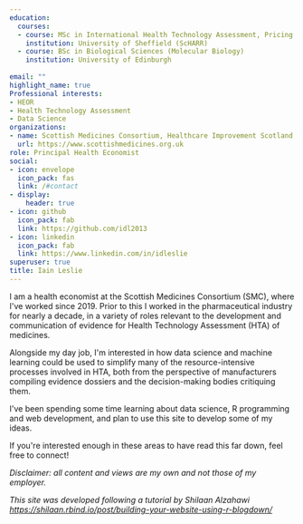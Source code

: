 ```yaml
---
education:
  courses:
  - course: MSc in International Health Technology Assessment, Pricing and Reimbursement
    institution: University of Sheffield (ScHARR)
  - course: BSc in Biological Sciences (Molecular Biology)
    institution: University of Edinburgh
    
email: ""
highlight_name: true
Professional interests:
- HEOR
- Health Technology Assessment
- Data Science
organizations:
- name: Scottish Medicines Consortium, Healthcare Improvement Scotland
  url: https://www.scottishmedicines.org.uk
role: Principal Health Economist
social:
- icon: envelope
  icon_pack: fas
  link: /#contact
- display:
    header: true
- icon: github
  icon_pack: fab
  link: https://github.com/idl2013
- icon: linkedin
  icon_pack: fab
  link: https://www.linkedin.com/in/idleslie
superuser: true
title: Iain Leslie
---
```


I am a health economist at the Scottish Medicines Consortium (SMC), where I've worked since 2019. Prior to this I worked in the pharmaceutical industry for nearly a decade, in a variety of roles relevant to the development and communication of evidence for Health Technology Assessment (HTA) of medicines. 

Alongside my day job, I'm interested in how data science and machine learning could be used to simplify many of the resource-intensive processes involved in HTA, both from the perspective of manufacturers compiling evidence dossiers and the decision-making bodies critiquing them. 

I've been spending some time learning about data science, R programming and web development, and plan to use this site to develop some of my ideas.

If you're interested enough in these areas to have read this far down, feel free to connect!

*Disclaimer: all content and views are my own and not those of my employer.*

*This site was developed following a tutorial by Shilaan Alzahawi https://shilaan.rbind.io/post/building-your-website-using-r-blogdown/*


